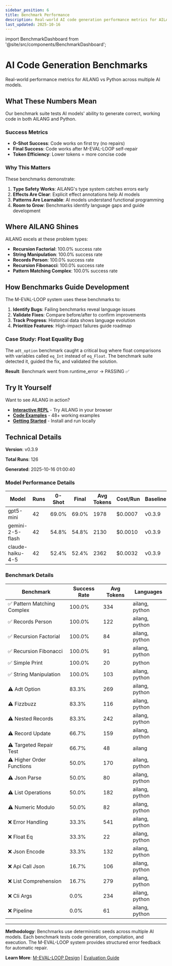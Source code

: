 ```yaml
---
sidebar_position: 6
title: Benchmark Performance
description: Real-world AI code generation performance metrics for AILANG
last_updated: 2025-10-16
---
```


import BenchmarkDashboard from '@site/src/components/BenchmarkDashboard';

# AI Code Generation Benchmarks

Real-world performance metrics for AILANG vs Python across multiple AI models.

<BenchmarkDashboard />

## What These Numbers Mean

Our benchmark suite tests AI models' ability to generate correct, working code in both AILANG and Python.

### Success Metrics

- **0-Shot Success**: Code works on first try (no repairs)
- **Final Success**: Code works after M-EVAL-LOOP self-repair
- **Token Efficiency**: Lower tokens = more concise code

### Why This Matters

These benchmarks demonstrate:

1. **Type Safety Works**: AILANG's type system catches errors early
2. **Effects Are Clear**: Explicit effect annotations help AI models
3. **Patterns Are Learnable**: AI models understand functional programming
4. **Room to Grow**: Benchmarks identify language gaps and guide development

## Where AILANG Shines

AILANG excels at these problem types:

- **Recursion Factorial**: 100.0% success rate
- **String Manipulation**: 100.0% success rate
- **Records Person**: 100.0% success rate
- **Recursion Fibonacci**: 100.0% success rate
- **Pattern Matching Complex**: 100.0% success rate

## How Benchmarks Guide Development

The M-EVAL-LOOP system uses these benchmarks to:

1. **Identify Bugs**: Failing benchmarks reveal language issues
2. **Validate Fixes**: Compare before/after to confirm improvements
3. **Track Progress**: Historical data shows language evolution
4. **Prioritize Features**: High-impact failures guide roadmap

### Case Study: Float Equality Bug

The `adt_option` benchmark caught a critical bug where float comparisons with variables called `eq_Int` instead of `eq_Float`. The benchmark suite detected it, guided the fix, and validated the solution.

**Result**: Benchmark went from runtime_error → PASSING ✅

## Try It Yourself

Want to see AILANG in action?

- **[Interactive REPL](/ailang/docs/reference/repl-commands)** - Try AILANG in your browser
- **[Code Examples](https://github.com/sunholo-data/ailang/tree/main/examples)** - 48+ working examples
- **[Getting Started](/ailang/docs/guides/getting-started)** - Install and run locally

## Technical Details

**Version**: v0.3.9

**Total Runs**: 126

**Generated**: 2025-10-16 01:00:40

### Model Performance Details

| Model | Runs | 0-Shot | Final | Avg Tokens | Cost/Run | Baseline |
|-------|------|--------|-------|------------|----------|----------|
| gpt5-mini | 42 | 69.0% | 69.0% | 1978 | $0.0007 | v0.3.9 |
| gemini-2-5-flash | 42 | 54.8% | 54.8% | 2130 | $0.0010 | v0.3.9 |
| claude-haiku-4-5 | 42 | 52.4% | 52.4% | 2362 | $0.0032 | v0.3.9 |

### Benchmark Details

| Benchmark | Success Rate | Avg Tokens | Languages |
|-----------|--------------|------------|-----------|
| ✅ Pattern Matching Complex | 100.0% | 334 | ailang, python |
| ✅ Records Person | 100.0% | 122 | ailang, python |
| ✅ Recursion Factorial | 100.0% | 84 | ailang, python |
| ✅ Recursion Fibonacci | 100.0% | 91 | ailang, python |
| ✅ Simple Print | 100.0% | 20 | python |
| ✅ String Manipulation | 100.0% | 103 | ailang, python |
| ⚠️ Adt Option | 83.3% | 269 | ailang, python |
| ⚠️ Fizzbuzz | 83.3% | 116 | ailang, python |
| ⚠️ Nested Records | 83.3% | 242 | ailang, python |
| ⚠️ Record Update | 66.7% | 159 | ailang, python |
| ⚠️ Targeted Repair Test | 66.7% | 48 | ailang |
| ⚠️ Higher Order Functions | 50.0% | 170 | ailang, python |
| ⚠️ Json Parse | 50.0% | 80 | ailang, python |
| ⚠️ List Operations | 50.0% | 182 | ailang, python |
| ⚠️ Numeric Modulo | 50.0% | 82 | ailang, python |
| ❌ Error Handling | 33.3% | 541 | ailang, python |
| ❌ Float Eq | 33.3% | 22 | ailang, python |
| ❌ Json Encode | 33.3% | 132 | ailang, python |
| ❌ Api Call Json | 16.7% | 106 | ailang, python |
| ❌ List Comprehension | 16.7% | 279 | ailang, python |
| ❌ Cli Args | 0.0% | 234 | ailang, python |
| ❌ Pipeline | 0.0% | 61 | ailang, python |

---

**Methodology**: Benchmarks use deterministic seeds across multiple AI models. Each benchmark tests code generation, compilation, and execution. The M-EVAL-LOOP system provides structured error feedback for automatic repair.

**Learn More**: [M-EVAL-LOOP Design](https://github.com/sunholo-data/ailang/blob/main/design_docs/implemented/M-EVAL-LOOP_self_improving_feedback.md) | [Evaluation Guide](/ailang/docs/guides/evaluation/eval-loop)
